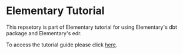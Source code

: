 # Elementary Tutorial

This repsetory is part of Elementary tutorial for using Elementary's dbt package and Elementary's edr.

To access the tutorial guide please click [here](https://docs.elementary-data.com/guides/tutorial).
